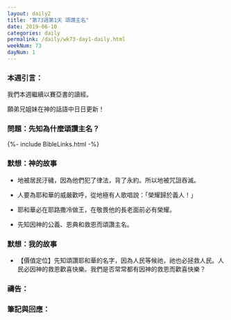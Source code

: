 ```yaml
---
layout: daily2
title: "第73週第1天 頌讚主名"
date: 2019-06-10
categories: daily
permalink: /daily/wk73-day1-daily.html
weekNum: 73
dayNum: 1
---
```


### 本週引言：
我們本週繼續以賽亞書的讀經。

願弟兄姐妹在神的話語中日日更新！

### 問題：先知為什麼頌讚主名？
 
{%- include BibleLinks.html -%}

### 默想：神的故事
+ 地被居民汙穢，因為他們犯了律法，背了永約。所以地被咒詛吞滅。 

+ 人要為耶和華的威嚴歡呼，從地極有人歌唱說：「榮耀歸於義人！」 

+ 耶和華必在耶路撒冷做王，在敬畏他的長老面前必有榮耀。 

+ 先知因神的公義、恩典和救恩而頌讚主名。 

### 默想：我的故事
+ 【價值定位】先知頌讚耶和華的名字，因為人民等候祂，祂也必拯救人民。人民必因神的救恩歡喜快樂。我們是否常常都有因神的救恩而歡喜快樂？

### 禱告：

### 筆記與回應：
